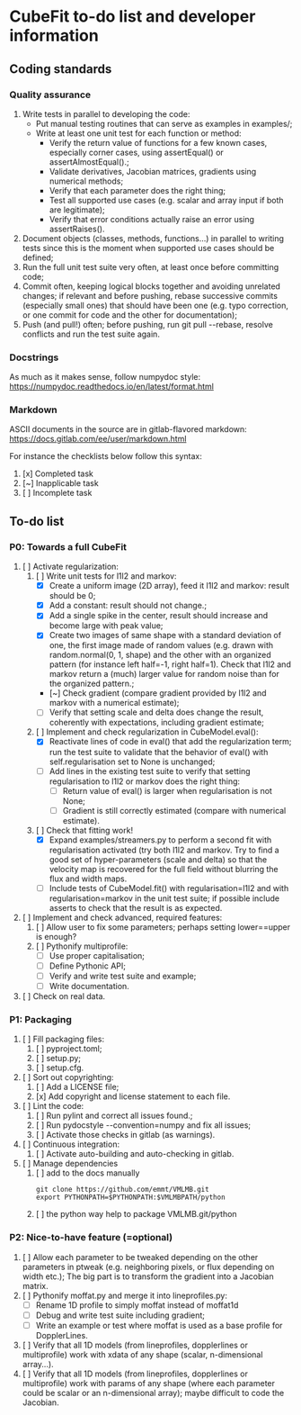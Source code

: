 # CubeFit to-do list and developer information

## Coding standards

### Quality assurance

1. Write tests in parallel to developing the code:
   - Put manual testing routines that can serve as examples in
     examples/;
   - Write at least one unit test for each function or method:
     - Verify the return value of functions for a few known cases,
       especially corner cases, using assertEqual() or
       assertAlmostEqual().;
     - Validate derivatives, Jacobian matrices, gradients using
       numerical methods;
     - Verify that each parameter does the right thing;
     - Test all supported use cases (e.g. scalar and array input if
       both are legitimate);
     - Verify that error conditions actually raise an error using
       assertRaises().
1. Document objects (classes, methods, functions...) in parallel to
   writing tests since this is the moment when supported use cases
   should be defined;
1. Run the full unit test suite very often, at least once before
   committing code;
1. Commit often, keeping logical blocks together and avoiding
   unrelated changes; if relevant and before pushing, rebase
   successive commits (especially small ones) that should have been
   one (e.g. typo correction, or one commit for code and the other for
   documentation);
1. Push (and pull!) often; before pushing, run git pull --rebase,
   resolve conflicts and run the test suite again.

### Docstrings

As much as it makes sense, follow numpydoc style:
https://numpydoc.readthedocs.io/en/latest/format.html

### Markdown

ASCII documents in the source are in gitlab-flavored markdown:
https://docs.gitlab.com/ee/user/markdown.html

For instance the checklists below follow this syntax:
1. [x] Completed task
1. [~] Inapplicable task
1. [ ] Incomplete task

## To-do list

### P0: Towards a full CubeFit

1. [ ] Activate regularization:
   1. [ ] Write unit tests for l1l2 and markov:
      - [x] Create a uniform image (2D array), feed it l1l2 and
            markov: result should be 0;
      - [x] Add a constant: result should not change.;
      - [x] Add a single spike in the center, result should increase
            and become large with peak value;
      - [x] Create two images of same shape with a standard deviation
            of one, the first image made of random values (e.g. drawn
            with random.normal(0, 1, shape) and the other with an
            organized pattern (for instance left half=-1, right
            half=1). Check that l1l2 and markov return a (much) larger
            value for random noise than for the organized pattern.;
      - [~] Check gradient (compare gradient provided by l1l2 and
            markov with a numerical estimate);
      - [ ] Verify that setting scale and delta does change the
            result, coherently with expectations, including gradient
            estimate;
   1. [ ] Implement and check regularization in CubeModel.eval():
      - [x] Reactivate lines of code in eval() that add the
            regularization term; run the test suite to validate that
            the behavior of eval() with self.regularisation set to
            None is unchanged;
      - [ ] Add lines in the existing test suite to verify that
            setting regularisation to l1l2 or markov does the right
            thing:
        - [ ] Return value of eval() is larger when regularisation
              is not None;
        - [ ] Gradient is still correctly estimated (compare with
              numerical estimate).
   1. [ ] Check that fitting work!
      - [x] Expand examples/streamers.py to perform a second fit with
            regularisation activated (try both l1l2 and markov. Try to
            find a good set of hyper-parameters (scale and delta) so
            that the velocity map is recovered for the full field
            without blurring the flux and width maps.
      - [ ] Include tests of CubeModel.fit() with regularisation=l1l2
            and with regularisation=markov in the unit test suite; if
            possible include asserts to check that the result is as
            expected.
1. [ ] Implement and check advanced, required features:
   1. [ ] Allow user to fix some parameters; perhaps setting
          lower==upper is enough?
   1. [ ] Pythonify multiprofile:
      - [ ] Use proper capitalisation;
      - [ ] Define Pythonic API;
      - [ ] Verify and write test suite and example;
      - [ ] Write documentation.
1. [ ] Check on real data.

### P1: Packaging

1. [ ] Fill packaging files:
   1. [ ] pyproject.toml;
   1. [ ] setup.py;
   1. [ ] setup.cfg.
1. [ ] Sort out copyrighting:
   1. [ ] Add a LICENSE file;
   1. [x] Add copyright and license statement to each file.
1. [ ] Lint the code:
   1. [ ] Run pylint and correct all issues found.;
   1. [ ] Run pydocstyle --convention=numpy  and fix all issues;
   1. [ ] Activate those checks in gitlab (as warnings).
1. [ ] Continuous integration:
   1. [ ] Activate auto-building and auto-checking in gitlab.
1. [ ] Manage dependencies
   1. [ ] add to the docs manually
        ```shell
        git clone https://github.com/emmt/VMLMB.git
        export PYTHONPATH=$PYTHONPATH:$VMLMBPATH/python
        ```
   1. [ ] the python way help to package VMLMB.git/python

### P2: Nice-to-have feature (=optional)

1. [ ] Allow each parameter to be tweaked depending on the other
       parameters in ptweak (e.g. neighboring pixels, or flux
       depending on width etc.); The big part is to transform the
       gradient into a Jacobian matrix.
1. [ ] Pythonify moffat.py and merge it into lineprofiles.py:
   - [ ] Rename 1D profile to simply moffat instead of moffat1d
   - [ ] Debug and write test suite including gradient;
   - [ ] Write an example or test where moffat is used as a base
         profile for DopplerLines.
1. [ ] Verify that all 1D models (from lineprofiles, dopplerlines or
       multiprofile) work with xdata of any shape (scalar,
       n-dimensional array...).
1. [ ] Verify that all 1D models (from lineprofiles, dopplerlines or
       multiprofile) work with params of any shape (where each
       parameter could be scalar or an n-dimensional array); maybe
       difficult to code the Jacobian.
